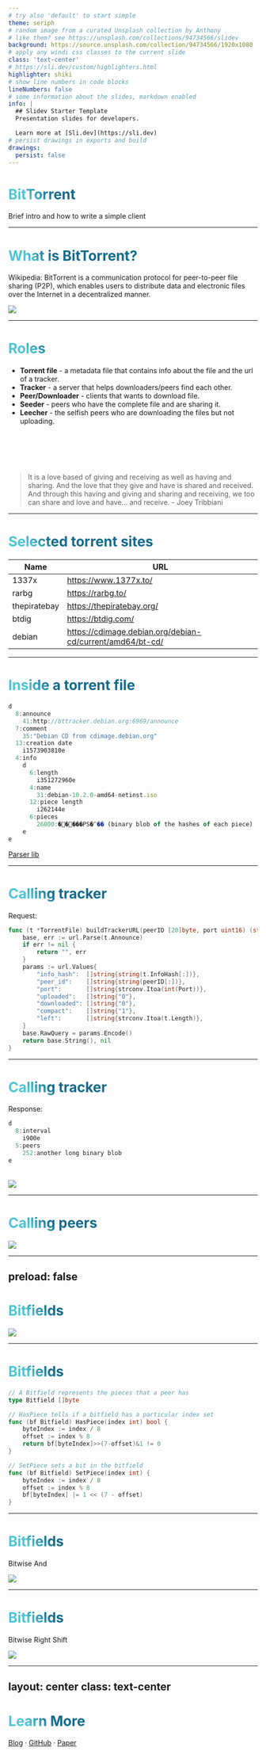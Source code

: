 ```yaml
---
# try also 'default' to start simple
theme: seriph
# random image from a curated Unsplash collection by Anthony
# like them? see https://unsplash.com/collections/94734566/slidev
background: https://source.unsplash.com/collection/94734566/1920x1080
# apply any windi css classes to the current slide
class: 'text-center'
# https://sli.dev/custom/highlighters.html
highlighter: shiki
# show line numbers in code blocks
lineNumbers: false
# some information about the slides, markdown enabled
info: |
  ## Slidev Starter Template
  Presentation slides for developers.

  Learn more at [Sli.dev](https://sli.dev)
# persist drawings in exports and build
drawings:
  persist: false
---
```


# BitTorrent

Brief intro and how to write a simple client

---

# What is BitTorrent?

Wikipedia: BitTorrent is a communication protocol for peer-to-peer file sharing (P2P), which enables users to distribute data and electronic files over the Internet in a decentralized manner.

<img src="/arch.png" class="h-90" />

<!--
1. download torrent file
Torrent file contains information about the
file, its length, name, and hashing information, and
the url of a tracker.

2. ask tracker for peers
Trackers are responsible for helping downloaders find each other.  They speak a very
simple protocol layered on top of HTTP in which
a downloader sends information about what file it’s
downloading, what port it’s listening on, and similar
information, and the tracker responds with a list of
contact information for peers which are downloading
the same file.

3. contacting peers to download file
In order to keep track of which peers have what,
BitTorrent cuts files into pieces of fixed size, typically a quarter megabyte. Each downloader reports
to all of its peers what pieces it has.
To verify data integrity, the SHA1 hashes of all the pieces are included in the .torrent file, and peers don’t report that they have a piece until they’ve checked the hash.

Although the tracker only helps peers to find each other and its traffic is so low that it can never be the bottleneck of the system. It still doesn't feel so distributed with such a centralised server that is so crucial. New methods cut out the middleman by making even peer discovery a distributed process. We won’t be talking about them, but if you’re interested, some terms you can research are DHT, magnet links and so on.

With the traditional client-server file download, all upload cost is placed on the hosting machine. With BitTorrent, when multiple people are downloading the same file at the same time, they upload pieces of the file
to each other. This redistributes the cost of upload
to downloaders.
-->

---

# Roles



-  **Torrent file** -  a metadata file that contains info about the file and the url of a tracker.
-  **Tracker** - a server that helps downloaders/peers find each other.
-  **Peer/Downloader** - clients that wants to download file.
-  **Seeder** - peers who have the complete file and are sharing it.
-  **Leecher** - the selfish peers who are downloading the files but not uploading.

<br>
<br>
<br>
<br>

<v-click>

> It is a love based of giving and receiving as well as having and sharing. And the love that they give and have is shared and received. And through this having and giving and sharing and receiving, we too can share and love and have... and receive.  - Joey Tribbiani 

</v-click>

<!--
You can have `style` tag in markdown to override the style for the current page.
Learn more: https://sli.dev/guide/syntax#embedded-styles
-->

<style>
h1 {
  background-color: #2B90B6;
  background-image: linear-gradient(45deg, #4EC5D4 10%, #146b8c 20%);
  background-size: 100%;
  -webkit-background-clip: text;
  -moz-background-clip: text;
  -webkit-text-fill-color: transparent;
  -moz-text-fill-color: transparent;
}
</style>

---

# Selected torrent sites

| Name |  URL   |
| --- | --- |
| 1337x | https://www.1377x.to/ |
| rarbg | https://rarbg.to/ |
| thepiratebay | https://thepiratebay.org/ |
| btdig | https://btdig.com/ |
| debian | https://cdimage.debian.org/debian-cd/current/amd64/bt-cd/ |

<!-- https://sli.dev/guide/animations.html#click-animations -->

---

# Inside a torrent file


```js {all|2|7|9-18|all}
d
  8:announce
    41:http://bttracker.debian.org:6969/announce
  7:comment
    35:"Debian CD from cdimage.debian.org"
  13:creation date
    i1573903810e
  4:info
    d
      6:length
        i351272960e
      4:name
        31:debian-10.2.0-amd64-netinst.iso
      12:piece length
        i262144e
      6:pieces
        26800:�����PS�^�� (binary blob of the hashes of each piece)
    e
e
```


[Parser lib](https://github.com/jackpal/bencode-go)


<!--
Strings come with a length prefix, and look like 4:spam. 

Integers go between start and end markers, so 7 would encode to i7e. 

Lists and dictionaries work in a similar way: l4:spami7ee represents ['spam', 7], while d4:spami7ee means {spam: 7}.
-->

---

# Calling tracker

Request:
```go
func (t *TorrentFile) buildTrackerURL(peerID [20]byte, port uint16) (string, error) {
    base, err := url.Parse(t.Announce)
    if err != nil {
        return "", err
    }
    params := url.Values{
        "info_hash":  []string{string(t.InfoHash[:])},
        "peer_id":    []string{string(peerID[:])},
        "port":       []string{strconv.Itoa(int(Port))},
        "uploaded":   []string{"0"},
        "downloaded": []string{"0"},
        "compact":    []string{"1"},
        "left":       []string{strconv.Itoa(t.Length)},
    }
    base.RawQuery = params.Encode()
    return base.String(), nil
}
```

<!--
Just a get request

info_hash: Identifies the file we’re trying to download. It’s the infohash we calculated earlier from the bencoded info dict. The tracker will use this to figure out which peers to show us.

peer_id: A 20 byte name to identify ourselves to trackers and peers. We’ll just generate 20 random bytes for this.
-->

---

# Calling tracker

Response:
```js
d
  8:interval
    i900e
  5:peers
    252:another long binary blob
e
```

<br>

<img src="/address.png" class="h-60" />

<!--
Interval tells us how often we’re supposed to connect to the tracker again to refresh our list of peers. A value of 900 means we should reconnect every 15 minutes (900 seconds).

Peers is another long binary blob containing the IP addresses of each peer. It’s made out of groups of six bytes. The first four bytes in each group represent the peer’s IP address—each byte represents a number in the IP. The last two bytes represent the port
-->

---

# Calling peers

<img src="/flow.png" class="h-100" />

---
preload: false
---

# Bitfields

<img src="/bitfield_byte.png" class="h-100" />

<!--
By working with bits instead of bytes, this data structure is super compact. We can stuff information about eight pieces in the space of a single byte—the size of a bool. The tradeoff is that accessing values becomes a little more tricky. The smallest unit of memory that computers can address are bytes, so to get to our bits, we have to do some bitwise manipulation.
-->

---

# Bitfields

```go
// A Bitfield represents the pieces that a peer has
type Bitfield []byte

// HasPiece tells if a bitfield has a particular index set
func (bf Bitfield) HasPiece(index int) bool {
    byteIndex := index / 8
    offset := index % 8
    return bf[byteIndex]>>(7-offset)&1 != 0
}

// SetPiece sets a bit in the bitfield
func (bf Bitfield) SetPiece(index int) {
    byteIndex := index / 8
    offset := index % 8
    bf[byteIndex] |= 1 << (7 - offset)
}
```
---

# Bitfields

Bitwise And

<img src="/bitwise_and.png" class="h-80" />

---

# Bitfields

Bitwise Right Shift

<img src="/bitwise_right_shift.png" class="h-100" />

---
layout: center
class: text-center
---

# Learn More

[Blog](https://blog.jse.li/posts/torrent/) · [GitHub](https://github.com/veggiedefender/torrent-client) · [Paper](https://www.bittorrent.org/bittorrentecon.pdf)
